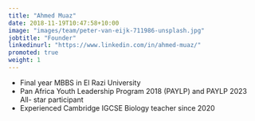 ```yaml
---
title: "Ahmed Muaz"
date: 2018-11-19T10:47:58+10:00
image: "images/team/peter-van-eijk-711986-unsplash.jpg"
jobtitle: "Founder"
linkedinurl: "https://www.linkedin.com/in/ahmed-muaz/"
promoted: true
weight: 1
---
```


- Final year MBBS in El Razi University
- Pan Africa Youth Leadership Program 2018 (PAYLP) and PAYLP 2023 All- star participant
- Experienced Cambridge IGCSE Biology teacher since 2020

